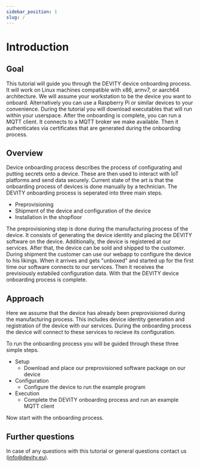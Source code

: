 ```yaml
---
sidebar_position: 1
slug: /
---
```


# Introduction

## Goal

This tutorial will guide you through the DEVITY device onboarding process.
It will work on Linux machines compatible with x86, armv7, or aarch64 architecture.
We will assume your workstation to be the device you want to onboard.
Alternatively you can use a Raspberry Pi or similar devices to your convenience.
During the tutorial you will download executables that will run within your userspace.
After the onboarding is complete, you can run a MQTT client.
It connects to a MQTT broker we make available.
Then it authenticates via certificates that are generated during the onboarding process.

## Overview

Device onboarding process describes the process of configurating and putting secrets onto a device.
These are then used to interact with IoT platforms and send data securely.
Current state of the art is that the onboarding process of devices is done manually by a technician.
The DEVITY onboarding process is seperated into three main steps.
- Preprovisioning
- Shipment of the device and configuration of the device
- Installation in the shopfloor

The preprovisioning step is done during the manufacturing process of the device.
It consists of generating the device identity and placing the DEVITY software on the device.
Additionally, the device is registered at our services.
After that, the device can be sold and shipped to the customer.
During shipment the customer can use our webapp to configure the device to his likings.
When it arrives and gets "unboxed" and started up for the first time our software connects to our services.
Then it receives the previsiously estabiled configuration data.
With that the DEVITY device onboarding process is complete.

## Approach

Here we assume that the device has already been preprovisioned during the manufacturing process.
This includes device identity generation and registration of the device with our services.
During the onboarding process the device will connect to these services to recieve its configuration.  

To run the onboarding process you will be guided through these three simple steps.
- Setup
    - Download and place our preprovisioned software package on our device
- Configuration
    - Configure the device to run the example program
- Execution
    - Complete the DEVITY onboarding process and run an example MQTT client

Now start with the onboarding process.

## Further questions

In case of any questions with this tutorial or general questions contact us (info@devity.eu).
